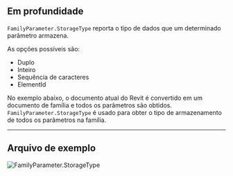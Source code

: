 ## Em profundidade
`FamilyParameter.StorageType` reporta o tipo de dados que um determinado parâmetro armazena.

As opções possíveis são:
- Duplo
- Inteiro
- Sequência de caracteres
- ElementId

No exemplo abaixo, o documento atual do Revit é convertido em um documento de família e todos os parâmetros são obtidos. `FamilyParameter.StorageType` é usado para obter o tipo de armazenamento de todos os parâmetros na família.
___
## Arquivo de exemplo

![FamilyParameter.StorageType](./Revit.Elements.FamilyParameter.StorageType_img.jpg)
